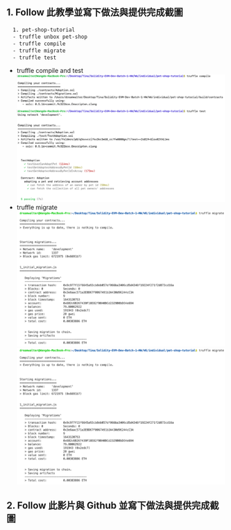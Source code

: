## 1. Follow 此教學並寫下做法與提供完成截圖
```
  1. pet-shop-tutorial
  - truffle unbox pet-shop
  - truffle compile
  - truffle migrate
  - truffle test
```
- truffle compile and test ![](./truffle_compile_test.png)
- truffle migrate ![](./truffle_migrate1.png)
  ![](./truffle_migrate1.png)


## 2. Follow 此影片與 Github 並寫下做法與提供完成截圖
